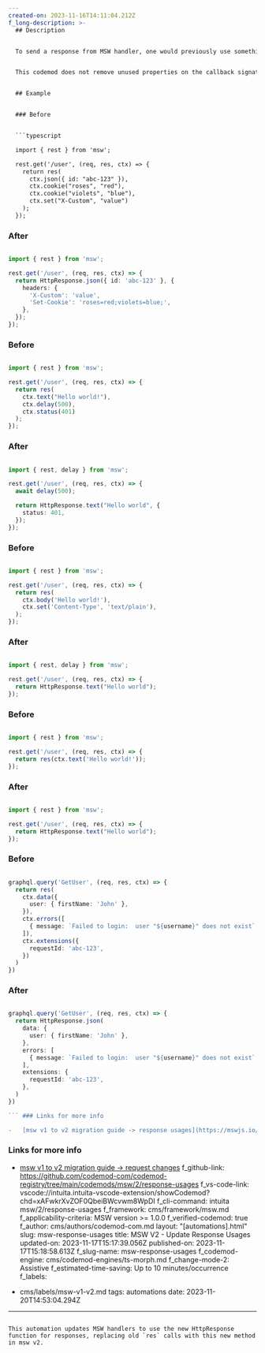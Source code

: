 ```yaml
---
created-on: 2023-11-16T14:11:04.212Z
f_long-description: >-
  ## Description


  To send a response from MSW handler, one would previously use something like `res(ctx.text("Hello world"))`. In msw v2, this is achieved by returning a native WebAPI Response object. msw v2 conveniently exposes a `HttpResponse` function that has useful methods for creating just that object with a desired body. This codemod replaces the old `res` calls with the new `HttpResponse` function calls and a bunch of ctx utilities that usually go with it. See examples below.


  This codemod does not remove unused properties on the callback signature due to the fact that there are more changes in other codemods included in the `upgrade-recipe` that rely on it. To apply these changes, you will have to run the recipe or run a `callback-signature` codemod that will do only that and replace all the references of old signature arguments.


  ## Example


  ### Before


  ```typescript

  import { rest } from 'msw';

  rest.get('/user', (req, res, ctx) => {
    return res(
      ctx.json({ id: "abc-123" }),
      ctx.cookie("roses", "red"),
      ctx.cookie("violets", "blue"),
      ctx.set("X-Custom", "value")
    );
  });

  ```


  ### After


  ```typescript

  import { rest } from 'msw';

  rest.get('/user', (req, res, ctx) => {
    return HttpResponse.json({ id: 'abc-123' }, {
      headers: {
        'X-Custom': 'value',
        'Set-Cookie': 'roses=red;violets=blue;',
      },
    });
  });

  ```


  ### Before


  ```typescript

  import { rest } from 'msw';

  rest.get('/user', (req, res, ctx) => {
    return res(
      ctx.text("Hello world!"),
      ctx.delay(500),
      ctx.status(401)
    );
  });

  ```


  ### After


  ```typescript

  import { rest, delay } from 'msw';

  rest.get('/user', (req, res, ctx) => {
    await delay(500);

    return HttpResponse.text("Hello world", {
      status: 401,
    });
  });

  ```


  ### Before


  ```typescript

  import { rest } from 'msw';

  rest.get('/user', (req, res, ctx) => {
    return res(
      ctx.body('Hello world!'),
      ctx.set('Content-Type', 'text/plain'),
    );
  });

  ```


  ### After


  ```typescript

  import { rest, delay } from 'msw';

  rest.get('/user', (req, res, ctx) => {
    return HttpResponse.text("Hello world");
  });

  ```


  ### Before


  ```typescript

  import { rest } from 'msw';

  rest.get('/user', (req, res, ctx) => {
    return res(ctx.text('Hello world!'));
  });

  ```


  ### After


  ```typescript

  import { rest } from 'msw';

  rest.get('/user', (req, res, ctx) => {
    return HttpResponse.text("Hello world");
  });

  ```


  ### Before


  ```typescript

  graphql.query('GetUser', (req, res, ctx) => {
    return res(
      ctx.data({
        user: { firstName: 'John' },
      }),
      ctx.errors([
        { message: `Failed to login:  user "${username}" does not exist` },
      ]),
      ctx.extensions({
        requestId: 'abc-123',
      })
    )
  })

  ```


  ### After


  ````typescript

  graphql.query('GetUser', (req, res, ctx) => {
    return HttpResponse.json(
      data: {
        user: { firstName: 'John' },
      },
      errors: [
        { message: `Failed to login:  user "${username}" does not exist` },
      ],
      extensions: {
        requestId: 'abc-123',
      },
    )
  })

  ``` ### Links for more info

  -   [msw v1 to v2 migration guide -> response usages](https://mswjs.io/docs/migrations/1.x-to-2.x/#request-changes)

  ````


  ### Links for more info


  * [msw v1 to v2 migration guide -> request changes](https://mswjs.io/docs/migrations/1.x-to-2.x/#request-changes)
f_github-link: https://github.com/codemod-com/codemod-registry/tree/main/codemods/msw/2/response-usages
f_vs-code-link: vscode://intuita.intuita-vscode-extension/showCodemod?chd=xAFwkrXvZOF0QbeiBWcvwm8WpDI
f_cli-command: intuita msw/2/response-usages
f_framework: cms/framework/msw.md
f_applicability-criteria: MSW version >= 1.0.0
f_verified-codemod: true
f_author: cms/authors/codemod-com.md
layout: "[automations].html"
slug: msw-response-usages
title: MSW V2 - Update Response Usages
updated-on: 2023-11-17T15:17:39.056Z
published-on: 2023-11-17T15:18:58.613Z
f_slug-name: msw-response-usages
f_codemod-engine: cms/codemod-engines/ts-morph.md
f_change-mode-2: Assistive
f_estimated-time-saving: Up to 10 minutes/occurrence
f_labels:
  - cms/labels/msw-v1-v2.md
tags: automations
date: 2023-11-20T14:53:04.294Z
---
```

This automation updates MSW handlers to use the new HttpResponse function for responses, replacing old `res` calls with this new method in msw v2.